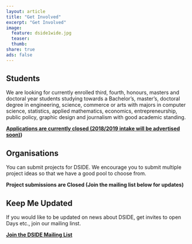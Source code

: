 ```yaml
---
layout: article
title: "Get Involved"
excerpt: "Get Involved"
image:
  feature: dside1wide.jpg
  teaser:
  thumb:
share: true
ads: false
---
```


<!-- ![DSIDE Open Day](/images/dside1wide.jpg) -->

## Students

We are looking for currently enrolled third, fourth, honours, masters and doctoral year students studying towards a Bachelor’s, master’s, doctoral degree in engineering, science, commerce or arts with majors in computer science, statistics, applied mathematics, economics, entrepreneurship, public policy, graphic design and journalism with good academic standing. 

**[Applications are currently closed (2018/2019 intake will be advertised soon)]())**

## Organisations

You can submit projects for DSIDE. We encourage you to submit multiple project ideas so that we have a good pool to choose from.

**Project submissions are Closed (Join the mailing list below for updates)**

## Keep Me Updated

If you would like to be updated on news about DSIDE, get invites to open Days etc., join our mailing linst.

**[Join the DSIDE Mailing List](http://eepurl.com/chhd4z)**
